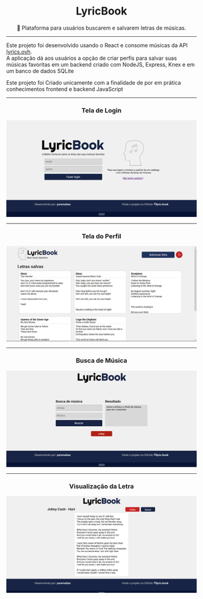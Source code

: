 <h1 align="center">
    LyricBook
</h1>

<p align="center">
    🎼 Plataforma para usuários buscarem e salvarem letras de músicas. 
</p>
<hr>
<p>
    Este projeto foi desenvolvido usando o 
    React e consome músicas da API 
    <a href="https://lyrics.ovh">lyrics.ovh</a>.
    <br/>
    A aplicação dá aos usuários a opção de criar perfis para salvar suas músicas favoritas em um backend criado com NodeJS, Express, Knex e em um banco de dados SQLite
</p>

<p>
    Este projeto foi Criado unicamente com a finalidade de por em prática conhecimentos frontend e backend JavaScript
<p/>
<hr>

<div align="center">
    <h3>Tela de Login</h3>
    <img src="prints/print-login.png">
</div>
<hr>

<div align="center">
    <h3> Tela do Perfil</h3>
    <img src="prints/print-profile.JPG">
</div>
<hr>

<div align="center">
    <h3>Busca de Música</h3>
    <img src="prints/print-search.png">
</div>
<hr>

<div align="center">
    <h3>Visualização da Letra</h3>
    <img src="prints/print-music-lyric.png">
</div>
